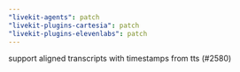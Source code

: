 ```yaml
---
"livekit-agents": patch
"livekit-plugins-cartesia": patch
"livekit-plugins-elevenlabs": patch
---
```


support aligned transcripts with timestamps from tts (#2580)
